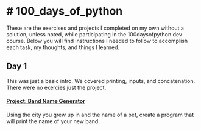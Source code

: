# # 100_days_of_python
These are the exercises and projects I completed on my own without a solution, unless noted, while participating in the 100daysofpython.dev course. Below you will find instructions I needed to follow to accomplish each task, my thoughts, and things I learned. 

## Day 1
This was just a basic intro. We covered printing, inputs, and concatenation. There were no exercies just the project. 

#### [Project: Band Name Generator](https://github.com/cajewell01/100_days_of_Python/blob/main/band_name_generator.py)
Using the city you grew up in and the name of a pet, create a program that will print the name of your new band. 

<!-- ###### My Thoughts & Things I Learned
I have coded a little before so this felt familiar and I'm now excited to get started!

## Day 2
Today was data types and f-strings

#### [2-1-exercise](https://github.com/cajewell01/100_days_of_code_python/blob/main/day-2-1-exercise.py)
Write a program that adds the digits in a 2 digit number. e.g. if the input was 35, then the output should be 3 + 5 = 8

###### My Thoughts & Things I Learned
This was a great dive into types and I made myself some notes in my code. 

#### [2-2-exercise](https://github.com/cajewell01/100_days_of_code_python/blob/main/day-2-2-exercise.py)
Write a program that calculates the Body Mass Index (BMI) from a user's weight and height.

###### My Thoughts & Things I Learned
This was a basic exercise that really focused on using types and math. It was a good check to see if I remembered to make sure I had made strings into ints. 

#### [2-3-exercise](https://github.com/cajewell01/100_days_of_code_python/blob/main/day-2-3-exercise.py)
Write a program that calculates the Body Mass Index (BMI) from a user's weight and height.

###### My Thoughts & Things I Learned
Again it was great practice on changing strings to ints and also using f-strings. Although I'm not sure how excited I was to find out how many days, weeks, and months I had left until I am 90.....

#### [Project: Tip Calculator](https://github.com/cajewell01/100_days_of_code_python/blob/main/day-2-project-tip-calculator.py)
If the bill was $150.00, split between 5 people, with 12% tip.

Each person should pay (150.00 / 5) * 1.12 = 33.6

Format the result to 2 decimal places = 33.60

Thus everyone's share of the total bill is $30.00 plus a $3.60 tip.

###### My Thoughts & Things I Learned
Just a great continuation of the exercises that were completed prior to the project. This did require a little bit of googling, but that was fun and something I know I will do frequently while coding. 

## Day 3
Today was all about IF statements and Logical Operators. I got carried away on this day, in a good way. 

#### [3-1-exercise](https://github.com/cajewell01/100_days_of_code_python/blob/main/day-3-1-exercise.py)
Write a program that works out whether if a given number is an odd or even number.

Even numbers can be divided by 2 with no remainder.

###### My Thoughts & Things I Learned
This was a basic exercise and pretty much was a repeat of something that we did in the lesson.

#### [3-2-exercise](https://github.com/cajewell01/100_days_of_code_python/blob/main/day-3-2-exercise.py)
Write a program that interprets the Body Mass Index (BMI) based on a user's weight and height.

It should tell them the interpretation of their BMI based on the BMI value.

Under 18.5 they are underweight
Over 18.5 but below 25 they have a normal weight
Over 25 but below 30 they are slightly overweight
Over 30 but below 35 they are obese
Above 35 they are clinically obese.

###### My Thoughts & Things I Learned
Again this was further practice on IF statements but it was also pratice on f-strings which I thought was neat. 

#### [3-3-exercise](https://github.com/cajewell01/100_days_of_code_python/blob/main/day-3-3-exercise.py)
Write a program that works out whether if a given year is a leap year. A normal year has 365 days, leap years have 366, with an extra day in February. 

We were also given this [flowchart](https://app.diagrams.net/?lightbox=1&target=blank&highlight=0000ff&edit=_blank&layers=1&nav=1&title=Leap%20Algorithm#R7VpNc9owEP01HNuxJdmYY4CkzTTNdEpmmhyFrdhqhcXIIkB%2BfSUsY4wcQhqwC%2B0p0urDu29Xu08KHTiYLD4JPE2%2B8oiwDnCiRQcOOwC4CPjqj5Ysc0k3gLkgFjQyk0rBiD4TI3SMdEYjklUmSs6ZpNOqMORpSkJZkWEh%2BLw67ZGz6lenOCaWYBRiZkt/0EgmuTQA3VL%2BmdA4Kb7s%2Br18ZIKLycaSLMERn2%2BI4GUHDgTnMm9NFgPCNHgFLvm6qxdG14oJksp9FoDbYTJlQFxPomj0Jbzr4tT9YJTN5LIwmETKftPlQiY85ilml6W0L/gsjYje1VG9cs4N51MldJXwJ5FyaZyJZ5IrUSInzIwqhcXyXq//6BXdB7PdqjNcVHpL08t11Qq%2BCIERZXwmQrLD7iKUsIiJ3DEPrB2lIpzwCVH6qHWCMCzpU1UPbEItXs8rvaEaxiFvcI7Z9wmzmfnS6O7i%2B53lstIhGt15QiUZTfHK/rk6lVXwzZ5ESLLYDaNttlkAYE85brVoWZxWE%2BTz8oy4xRFONs4Hco6ElfePBjLYM5DhOwN5tfRCCLzcmDDlNJXZxs7ftKAMFLcLtgKlyOulq/M9S8evlfvzWPD/x8LOWHCdQwSD5W3kdre97W8d91w1s64Mg7fGFQLWl5qIK2Dl4%2BtMr9GahYzglGkjOsBnCv3%2BWKhWrFsRfaIZHas4A85YT0EdeGVn8YRPxrOsmQxe8Jcif3dr8jf07PwdHCt/QwvbW65xvSHK/HcVvEfK2IAzLlZr4WMQkjBU8kwK/otsjIwDD3nOYQB23SrA65PQWoHs1gBsAasMllX0MKNxqtqhMpwooPoaFqr48YUZmNAoyjMoyegzHq%2B20iiaQ6z29fodb6j3Ukkzy/PngeLYDSwm0rOBhjU4g2PhHFg4P5Ds5IGG/j5AoyaBdmErZX5B5X1RyFX7oaz4qlfWeN0pSvxfQA2KVPM6N2j3xhO06VP3XH2KWvWpcyjapG%2BZLRMn6IPX63pdvTkacXJtVnpwzhR5JIhQHWcKwBj6/oFIqVfFFtaR0kY5E2jnVeFESwzaMx2BVtMRaOd14ERLzL4%2BdXutlhh0qBKD2i8xyNum2rWJsI5rH6/I9M6lyHi9bXRRzUWm4TJjM6RzuDOi3hZXClq%2BMRYmnNcbCHS3I7oO6EbfQIDNSc8AaGQBDdt%2BbAL2s%2Bk5ZA47Sdch3WzusCnGST9QQ9RkHVTd8ocO%2Bb9jyp%2BLwMvf) to help us with figuring out what years would be leap years. 

###### My Thoughts & Things I Learned
I liked getting into nesting IF statements and making sure that they all lined up. At first I didn't have the [flowchart](https://app.diagrams.net/?lightbox=1&target=blank&highlight=0000ff&edit=_blank&layers=1&nav=1&title=Leap%20Algorithm#R7VpNc9owEP01HNuxJdmYY4CkzTTNdEpmmhyFrdhqhcXIIkB%2BfSUsY4wcQhqwC%2B0p0urDu29Xu08KHTiYLD4JPE2%2B8oiwDnCiRQcOOwC4CPjqj5Ysc0k3gLkgFjQyk0rBiD4TI3SMdEYjklUmSs6ZpNOqMORpSkJZkWEh%2BLw67ZGz6lenOCaWYBRiZkt/0EgmuTQA3VL%2BmdA4Kb7s%2Br18ZIKLycaSLMERn2%2BI4GUHDgTnMm9NFgPCNHgFLvm6qxdG14oJksp9FoDbYTJlQFxPomj0Jbzr4tT9YJTN5LIwmETKftPlQiY85ilml6W0L/gsjYje1VG9cs4N51MldJXwJ5FyaZyJZ5IrUSInzIwqhcXyXq//6BXdB7PdqjNcVHpL08t11Qq%2BCIERZXwmQrLD7iKUsIiJ3DEPrB2lIpzwCVH6qHWCMCzpU1UPbEItXs8rvaEaxiFvcI7Z9wmzmfnS6O7i%2B53lstIhGt15QiUZTfHK/rk6lVXwzZ5ESLLYDaNttlkAYE85brVoWZxWE%2BTz8oy4xRFONs4Hco6ElfePBjLYM5DhOwN5tfRCCLzcmDDlNJXZxs7ftKAMFLcLtgKlyOulq/M9S8evlfvzWPD/x8LOWHCdQwSD5W3kdre97W8d91w1s64Mg7fGFQLWl5qIK2Dl4%2BtMr9GahYzglGkjOsBnCv3%2BWKhWrFsRfaIZHas4A85YT0EdeGVn8YRPxrOsmQxe8Jcif3dr8jf07PwdHCt/QwvbW65xvSHK/HcVvEfK2IAzLlZr4WMQkjBU8kwK/otsjIwDD3nOYQB23SrA65PQWoHs1gBsAasMllX0MKNxqtqhMpwooPoaFqr48YUZmNAoyjMoyegzHq%2B20iiaQ6z29fodb6j3Ukkzy/PngeLYDSwm0rOBhjU4g2PhHFg4P5Ds5IGG/j5AoyaBdmErZX5B5X1RyFX7oaz4qlfWeN0pSvxfQA2KVPM6N2j3xhO06VP3XH2KWvWpcyjapG%2BZLRMn6IPX63pdvTkacXJtVnpwzhR5JIhQHWcKwBj6/oFIqVfFFtaR0kY5E2jnVeFESwzaMx2BVtMRaOd14ERLzL4%2BdXutlhh0qBKD2i8xyNum2rWJsI5rH6/I9M6lyHi9bXRRzUWm4TJjM6RzuDOi3hZXClq%2BMRYmnNcbCHS3I7oO6EbfQIDNSc8AaGQBDdt%2BbAL2s%2Bk5ZA47Sdch3WzusCnGST9QQ9RkHVTd8ocO%2Bb9jyp%2BLwMvf) so I had to troubleshoot my code because it was off, but I was able to get it fixed with the visual. 

#### [3-4-exercise](https://github.com/cajewell01/100_days_of_code_python/blob/main/day-3-4-exercise.py)
Congratulations, you've got a job at Python Pizza. Your first job is to build an automatic pizza order program.

Based on a user's order, work out their final bill.

Small Pizza: $15
Small Pizza: $15
Medium Pizza: $20
Medium Pizza: $20
Large Pizza: $25
Large Pizza: $25
Pepperoni for Small Pizza: +$2
Pepperoni for Small Pizza: +$2
Pepperoni for Medium or Large Pizza: +$3
Pepperoni for Medium or Large Pizza: +$3
Extra cheese for any size pizza: + $1

###### My Thoughts & Things I Learned
This was the first practice with elif. My code was not as straightforward as the instructors, but I am learning every day and will continue on making my code cleaner and more direct. 

#### [3-5-exercise](https://github.com/cajewell01/100_days_of_code_python/blob/main/day-3-5-exercise.py)
You are going to write a program that tests the compatibility between two people.

To work out the love score between two people:

Take both people's names and check for the number of times the letters in the word TRUE occurs. Then check for the number of times the letters in the word LOVE occurs. Then combine these numbers to make a 2 digit number.

For Love Scores less than 10 or greater than 90, the message should be:
"Your score is **x**, you go together like coke and mentos."

For Love Scores between 40 and 50, the message should be:
"Your score is **y**, you are alright together."

Otherwise, the message will just be their score. e.g.:
"Your score is **z**."

###### My Thoughts & Things I Learned
This was the first project that I really struggled on. It was the first time I needed to use If statements that had <, >. I also know that my code was not as clean as it could be but I was proud for what I had accomplished. 

#### [Project: Text Game Treasure Island](https://github.com/cajewell01/100_days_of_code_python/blob/main/day-3-project-text-game-treasure-island.py)
Make your own "Choose Your Own Adventure" game. Use conditionals such as if, else, and elif statements to lay out the logic and the story's path in your program.

###### My Thoughts & Things I Learned
I lost myself in making my game. I made it so large that I needed to make an [excel sheet](https://github.com/cajewell01/100_days_of_code_python/blob/main/day-3-project-treasure-island-game-test-scenarios.xlsx) so I could test all the possible scenarios and mark whether or not they worked out. It was so much fun! I'm hoping that I learn a better way to clean up my code here, but if not I REALLY got some practice with nested if statements and testing my code to make sure that it all worked out.  

## Day 4
Today was all about lists and using random. I let too much time lapse between when I first started this day and when I finished. However, this was a good way for me to use my Google skils and review my other code to find the answers I needed. 

#### [4-1-exercise](https://github.com/cajewell01/100_days_of_code_python/blob/main/day-4-1-exercise.py)
You are going to write a virtual coin toss program. It will randomly tell the user "Heads" or "Tails".

Important, the first letter should be capitalised and spelt exactly like in the example e.g. Heads, not heads.

There are many ways of doing this. But to practice what we learnt in the last lesson, you should generate a random number, either 0 or 1. Then use that number to print out Heads or Tails.

e.g. 1 means Heads 0 means Tails

###### My Thoughts & Things I Learned
This challange was pretty easy. It built right off the previous day by using if, else statements. 

#### [4-2-exercise](https://github.com/cajewell01/100_days_of_code_python/blob/main/day-4-2-exercise.py)
You are going to write a program which will select a random name from a list of names. The person selected will have to pay for everybody's food bill.

Important: You are not allowed to use the choice() function.

Line 8 splits the string names_string into individual names and puts them inside a List called names. For this to work, you must enter all the names as name followed by comma then space. e.g. name, name, name

###### My Thoughts & Things I Learned
I really liked this challenge. This one made me really stop and think about what we were trying to achieve with the final outcome. I was able to incorporate things I learned previously and use the new knowledge from today. It also made me think about the way computers count items starting with 0. 

#### [4-3-exercise](https://github.com/cajewell01/100_days_of_code_python/blob/main/day-4-3-exercise.py)
Your job is to write a program that allows you to mark a square on the map using a two-digit system. The first digit is the vertical column number and the second digit is the horizontal row number. e.g.:

First your program must take the user input and convert it to a usable format.

Next, you need to use it to update your nested list with an "x".

###### My Thoughts & Things I Learned
Again I really liked the logic of figuring out the code. Once you moved past thinking of the logic the code wa very straightforward. I did add a note in my code so as I am learning I can go back to it and remember the logic behind what I did. 


#### [Project: Rock, Paper, Scissors](https://github.com/cajewell01/100_days_of_code_python/blob/main/day-4-project-rock-paper-scissors.py)
Make a rock, paper, scissors game.

Inside the main.py file, you'll find the ASCII art for the hand signals already saved to a corresponding variable: rock, paper, and scissors. This will make it easy to print them out to the console.

Start the game by asking the player:

"What do you choose? Type 0 for Rock, 1 for Paper or 2 for Scissors."

From there you will need to figure out:

How you will store the user's input.
How you will generate a random choice for the computer.
How you will compare the user's and the computer's choice to determine the winner (or a draw).
And also how you will give feedback to the player.

###### My Thoughts & Things I Learned
I think this tied up the lessons of the day very well. After the previous two exercises this felt straightforward. Although, I did originally miss if, elif statements for there being a draw. But I figured it out quickly at the end when playing with the game provided by the instructor. 

## Day 5
Today was about For Loops and Ranges. 

#### [5-1-exercise](https://github.com/cajewell01/100_days_of_code_python/blob/main/day-5-1-exercise.py)
You are going to write a program that calculates the average student height from a List of heights.

The average height can be calculated by adding all the heights together and dividing by the total number of heights.

Important You should not use the sum() or len() functions in your answer. You should try to replicate their functionality using what you have learnt about for loops.

###### My Thoughts & Things I Learned
This challange was hard for me. I thought I understood For Loops in the lecture video but realized I needed more help. I figured out as much as I could on my own, but then needed help. I like to do it on my own, but will use the instructor video if needed on an exercise. However, I always try to be very honest when I did it on my own or with help.  

#### [5-2-exercise](https://github.com/cajewell01/100_days_of_code_python/blob/main/day-5-2-exercise.py)
You are going to write a program that calculates the highest score from a List of scores.

Important you are not allowed to use the max or min functions. The output words must match the example.

###### My Thoughts & Things I Learned
After the help I recieved on the first exercise this one came a bit easier. Because there was a lapse in my learning I had forgot about if statements and that made this exercise take longer than it should have. After reviewing the previous days I realized that an if statement would work well here and it helped me solve the exercise. 

#### [5-3-exercise](https://github.com/cajewell01/100_days_of_code_python/blob/main/day-5-3-exercise.py)
You are going to write a program that calculates the sum of all the even numbers from 1 to 100. Thus, the first even number would be 2 and the last one is 100:

Important, there should only be 1 print statement in your console output. It should just print the final total and not every step of the calculation.

###### My Thoughts & Things I Learned
This was the first project that used Range and I enjoyed tying together range and for loops. After the previous two challenges this one felt easier. 


#### [5-4-exercise](https://github.com/cajewell01/100_days_of_code_python/blob/main/day-5-4-exercise.py)
You are going to write a program that automatically prints the solution to the FizzBuzz game.

###### My Thoughts & Things I Learned
I struggled with this one, but only because of the math portion of the game. The logic of the if statements and the order needed was easy (I like if statements), but the math functions got me. I need to do a deeper dive into the math functions again. I knew what I wanted to happen, but it took awhile to get there with the math. 


#### [Project: Password Generator](https://github.com/cajewell01/100_days_of_code_python/blob/main/day-5-project-password-generator.py)
There were no written instructions for this project, but the gist was to take what we had learned from the day and build off the provided code to make a password generator. 

###### My Thoughts & Things I Learned
This project took a LOT of Googleing because I had never used join or shuffle before. The earlier exercises really helped prepare me for this final project. I will say that I want to look more into .join and learn more about it and how it works behind the scenes. 

## Day 6
Today was about While Loops, Functions, and Indentations. The entire day was spent at [Reeborg's World](https://reeborg.ca/reeborg.html?lang=en&mode=python&menu=worlds%2Fmenus%2Freeborg_intro_en.json&name=Hurdle%201&url=worlds%2Ftutorial_en%2Fhurdle1.json) using the Hurdle and Maze exercises. 

#### [6-1-exercise](https://github.com/cajewell01/100_days_of_code_python/blob/main/day-6-1-exercise.PNG)

###### My Thoughts & Things I Learned
This was the first exercise of defining functions and I loved learning about this feature. I can see where this will be super helpful down the line. Through a little bit of trial and error this challenge wasn't really bad. It did take me a moment on the for loop to think about the number of steps, but overall I would say this challenge was more on the easy/medium side. 

#### [6-2-exercise](https://github.com/cajewell01/100_days_of_code_python/blob/main/day-6-2-exercise.PNG) 

###### My Thoughts & Things I Learned
This was the first use of the while loop and the program needed to run until it got to flag and then stopped. I found this task actually easier than the previous because I just needed to tell the program to keep running until false. 

#### [6-3-exercise](https://github.com/cajewell01/100_days_of_code_python/blob/main/day-6-3-exercise.PNG)

###### My Thoughts & Things I Learned
I struggled with this one at first, but that was because I did not know that the use of not was something I could choose to do. Once I figured out using not coding the if/elif statement was easy. I do like that I can use not when making a loop because sometimes that logic is far more helpful than only making a positive statement. 

#### [6-4-exercise](https://github.com/cajewell01/100_days_of_code_python/blob/main/day-6-4-exercise.PNG)

###### My Thoughts & Things I Learned
I knew what I wanted the program to do, but I didn't know how to get there. I needed the help to know that I needed to add some while loops to the hurdle function. Although, I kept with it I really struggled with figuring out the logic here.  

#### [Project: Reeborg's World Maze](https://github.com/cajewell01/100_days_of_code_python/blob/main/day-5-project.PNG)

###### My Thoughts & Things I Learned
Again, this was something that was hard for me. I'm not sure where I need to turn, but I really think I need to get more practice with logic problems like this. I understand what the code does, I can vizualize what I want to happen, but there is a disconnect for me in turning it into code. This is something I need to improve on because I would like to do this will no help in the future. 
-->
